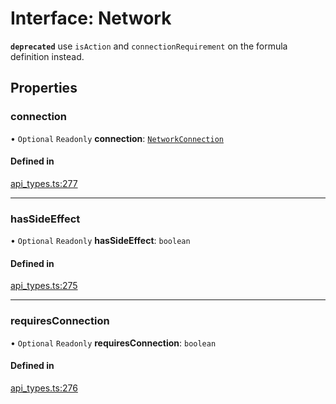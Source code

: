# Interface: Network

**`deprecated`** use `isAction` and `connectionRequirement` on the formula definition instead.

## Properties

### connection

• `Optional` `Readonly` **connection**: [`NetworkConnection`](../enums/NetworkConnection.md)

#### Defined in

[api_types.ts:277](https://github.com/coda/packs-sdk/blob/main/api_types.ts#L277)

___

### hasSideEffect

• `Optional` `Readonly` **hasSideEffect**: `boolean`

#### Defined in

[api_types.ts:275](https://github.com/coda/packs-sdk/blob/main/api_types.ts#L275)

___

### requiresConnection

• `Optional` `Readonly` **requiresConnection**: `boolean`

#### Defined in

[api_types.ts:276](https://github.com/coda/packs-sdk/blob/main/api_types.ts#L276)
